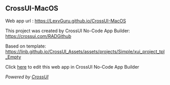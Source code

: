 ## CrossUI-MacOS
Web app url : https://LexyGuru.github.io/CrossUI-MacOS

This project was created by CrossUI No-Code App Builder: https://crossui.com/RADGithub

Based on template: https://linb.github.io/CrossUI_Assets/assets/projects/Simple/xui_project_tpl_Empty

Click [here](https://crossui.com/RADGithub/#!from=github&owner=LexyGuru&repo=CrossUI-MacOS) to edit this web app in CrossUI No-Code App Builder

<i>Powered by [CrossUI](https://crossui.com)</i>
